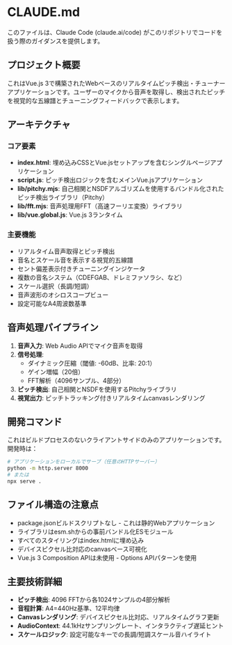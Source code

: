 # CLAUDE.md

このファイルは、Claude Code (claude.ai/code) がこのリポジトリでコードを扱う際のガイダンスを提供します。

## プロジェクト概要

これはVue.js 3で構築されたWebベースのリアルタイムピッチ検出・チューナーアプリケーションです。ユーザーのマイクから音声を取得し、検出されたピッチを視覚的な五線譜とチューニングフィードバックで表示します。

## アーキテクチャ

### コア要素
- **index.html**: 埋め込みCSSとVue.jsセットアップを含むシングルページアプリケーション
- **script.js**: ピッチ検出ロジックを含むメインVue.jsアプリケーション
- **lib/pitchy.mjs**: 自己相関とNSDFアルゴリズムを使用するバンドル化されたピッチ検出ライブラリ（Pitchy）
- **lib/fft.mjs**: 音声処理用FFT（高速フーリエ変換）ライブラリ
- **lib/vue.global.js**: Vue.js 3ランタイム

### 主要機能
- リアルタイム音声取得とピッチ検出
- 音名とスケール音を表示する視覚的五線譜
- セント偏差表示付きチューニングインジケータ
- 複数の音名システム（CDEFGAB、ドレミファソラシ、など）
- スケール選択（長調/短調）
- 音声波形のオシロスコープビュー
- 設定可能なA4周波数基準

## 音声処理パイプライン

1. **音声入力**: Web Audio APIでマイク音声を取得
2. **信号処理**: 
   - ダイナミック圧縮（閾値: -60dB、比率: 20:1）
   - ゲイン増幅（20倍）
   - FFT解析（4096サンプル、4部分）
3. **ピッチ検出**: 自己相関とNSDFを使用するPitchyライブラリ
4. **視覚出力**: ピッチトラッキング付きリアルタイムcanvasレンダリング

## 開発コマンド

これはビルドプロセスのないクライアントサイドのみのアプリケーションです。開発時は：

```bash
# アプリケーションをローカルでサーブ（任意のHTTPサーバー）
python -m http.server 8000
# または
npx serve .
```

## ファイル構造の注意点

- package.jsonビルドスクリプトなし - これは静的Webアプリケーション
- ライブラリはesm.shからの事前バンドル化ESモジュール
- すべてのスタイリングはindex.htmlに埋め込み
- デバイスピクセル比対応のcanvasベース可視化
- Vue.js 3 Composition APIは未使用 - Options APIパターンを使用

## 主要技術詳細

- **ピッチ検出**: 4096 FFTから各1024サンプルの4部分解析
- **音程計算**: A4=440Hz基準、12平均律
- **Canvasレンダリング**: デバイスピクセル比対応、リアルタイムグラフ更新
- **AudioContext**: 44.1kHzサンプリングレート、インタラクティブ遅延ヒント
- **スケールロジック**: 設定可能なキーでの長調/短調スケール音ハイライト